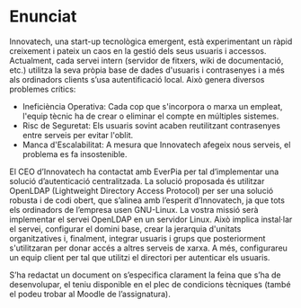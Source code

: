 # Enunciat

Innovatech, una start-up tecnològica emergent, està experimentant un ràpid creixement i pateix un caos en la gestió dels seus usuaris i accessos.
Actualment, cada servei intern (servidor de fitxers, wiki de documentació, etc.) utilitza la seva pròpia base de dades d'usuaris i contrasenyes i a més als ordinadors clients s’usa autentificació local. Això genera diversos problemes crítics:
- Ineficiència Operativa: Cada cop que s'incorpora o marxa un empleat, l'equip tècnic ha de crear o eliminar el compte en múltiples sistemes.
- Risc de Seguretat: Els usuaris sovint acaben reutilitzant contrasenyes entre serveis per evitar l'oblit.
- Manca d'Escalabilitat: A mesura que Innovatech afegeix nous serveis, el problema es fa insostenible.

El CEO d’Innovatech ha contactat amb EverPia per tal d’implementar una solució d’autenticació centralitzada. La solució proposada és utilitzar OpenLDAP (Lightweight Directory Access Protocol) per ser una solució robusta i de codi obert, que s’alinea amb l’esperit d’Innovatech, ja que tots els ordinadors de l’empresa usen GNU-Linux.
La vostra missió serà implementar el servei OpenLDAP en un servidor Linux. Això implica instal·lar el servei, configurar el domini base, crear la jerarquia d'unitats organitzatives i, finalment, integrar usuaris i grups que posteriorment s'utilitzaran per donar accés a altres serveis de xarxa. A més, configurareu un equip client per tal que utilitzi el directori per autenticar els usuaris.

S’ha redactat un document on s’especifica clarament la feina que s’ha de desenvolupar, el teniu disponible en el plec de condicions tècniques (també el podeu trobar al Moodle de l’assignatura).
